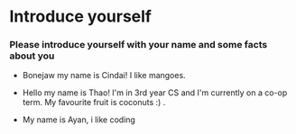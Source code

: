 # Introduce yourself 
### Please introduce yourself with your name and some facts about you
- Bonejaw my name is Cindai! I like mangoes. 
- Hello my name is Thao! I'm in 3rd year CS and I'm currently on a co-op term. My favourite fruit is coconuts :) .

- My name is Ayan, i like coding
